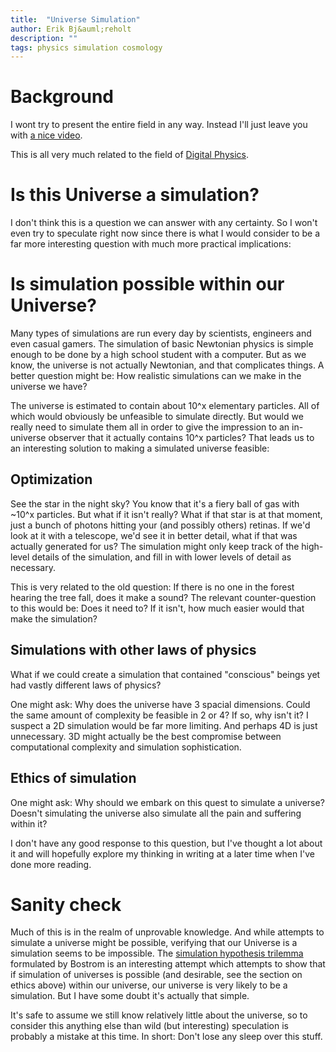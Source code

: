 ```yaml
---
title:  "Universe Simulation"
author: Erik Bj&auml;reholt
description: ""
tags: physics simulation cosmology
---
```


# Background

I wont try to present the entire field in any way. Instead I'll just leave you with [a nice video](lemmino).

This is all very much related to the field of [Digital Physics][digitalphysics]. 


# Is this Universe a simulation?

I don't think this is a question we can answer with any certainty. So I won't even try to speculate right now since there is what I would consider to be a far more interesting question with much more practical implications:

# Is simulation possible within our Universe?

Many types of simulations are run every day by scientists, engineers and even casual gamers. The simulation of basic Newtonian physics is simple enough to be done by a high school student with a computer. But as we know, the universe is not actually Newtonian, and that complicates things. A better question might be: How realistic simulations can we make in the universe we have?

The universe is estimated to contain about 10^x elementary particles. All of which would obviously be unfeasible to simulate directly. But would we really need to simulate them all in order to give the impression to an in-universe observer that it actually contains 10^x particles? That leads us to an interesting solution to making a simulated universe feasible:

## Optimization

See the star in the night sky? You know that it's a fiery ball of gas with ~10^x particles. But what if it isn't really? What if that star is at that moment, just a bunch of photons hitting your (and possibly others) retinas. If we'd look at it with a telescope, we'd see it in better detail, what if that was actually generated for us? The simulation might only keep track of the high-level details of the simulation, and fill in with lower levels of detail as necessary. 

This is very related to the old question: If there is no one in the forest hearing the tree fall, does it make a sound? The relevant counter-question to this would be: Does it need to? If it isn't, how much easier would that make the simulation?

## Simulations with other laws of physics

What if we could create a simulation that contained "conscious" beings yet had vastly different laws of physics? 

One might ask: Why does the universe have 3 spacial dimensions. Could the same amount of complexity be feasible in 2 or 4? If so, why isn't it? I suspect a 2D simulation would be far more limiting. And perhaps 4D is just unnecessary. 3D might actually be the best compromise between computational complexity and simulation sophistication.

## Ethics of simulation

One might ask: Why should we embark on this quest to simulate a universe? Doesn't simulating the universe also simulate all the pain and suffering within it? 

I don't have any good response to this question, but I've thought a lot about it and will hopefully explore my thinking in writing at a later time when I've done more reading. 


# Sanity check

Much of this is in the realm of unprovable knowledge. And while attempts to simulate a universe might be possible, verifying that our Universe is a simulation seems to be impossible. The [simulation hypothesis trilemma][simulation-hypothesis-trilemma] formulated by Bostrom is an interesting attempt which attempts to show that if simulation of universes is possible (and desirable, see the section on ethics above) within our universe, our universe is very likely to be a simulation. But I have some doubt it's actually that simple.

It's safe to assume we still know relatively little about the universe, so to consider this anything else than wild (but interesting) speculation is probably a mistake at this time. In short: Don't lose any sleep over this stuff.


[lemmino]: https://youtu.be/K4rCzA8fS84
[digitalphysics]: https://en.wikipedia.org/wiki/Digital_physics
[simulation-hypothesis]: https://en.wikipedia.org/wiki/Simulation_hypothesis
[simulation-hypothesis-trilemma]: https://en.wikipedia.org/wiki/Simulation_hypothesis#Are_you_living_in_a_computer_simulation.3F


